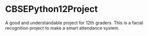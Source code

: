 # CBSEPython12Project
A good and understandable project for 12th graders.
This is a  facial recognition project to make a smart attendance system. 
